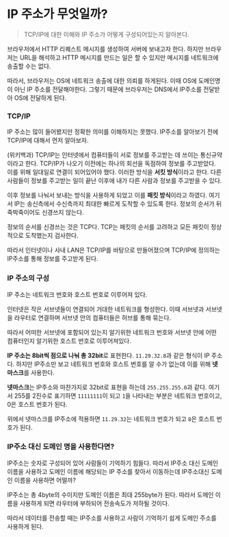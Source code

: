 # IP 주소가 무엇일까?

> TCP/IP에 대한 이해와 IP 주소가 어떻게 구성되어있는지 알아본다.



브라우저에서 HTTP 리퀘스트 메시지를 생성하여 서버에 보내고자 한다. 하지만 브라우저는 URL을 해석하고 HTTP 메시지를 만드는 일은 할 수 있지만 메시지를 네트워크에 송출할 수는 없다.

따라서, 브라우저는 OS에 네트워크 송출에 대한 의뢰를 하게된다. 이때 OS에 도메인명이 아닌 IP 주소를 전달해야한다. 그렇기 때문에 브라우저는 DNS에서 IP주소를 전달받아 OS에 전달하게 된다.



### TCP/IP

IP 주소는 많이 들어봤지만 정확한 의미를 이해하지는 못했다. IP주소를 알아보기 전에 TCP/IP에 대해서 먼저 알아보자.

(위키백과) TCP/IP는 인터넷에서 컴퓨터들이 서로 정보를 주고받는 데 쓰이는 통신규약이라고 한다. TCP/IP가 나오기 이전에는 하나의 회선을 독점하여 정보를 주고받았다. 이를 위해 일대일로 연결이 되어있어야 했다. 이러한 방식을 **서킷 방식**이라고 한다. 다른 사람들이 정보를 주고받는 일이 끝난 이후에 내가 다른 사람과 정보를 주고받을 수 있다. 

이후 정보를 나눠서 보내는 방식을 사용하게 되었고 이를 **패킷 방식**이라고 하였다. 여기서 IP는 송신측에서 수신측까지 최대한 빠르게 도착할 수 있도록 한다. 정보의 순서가 뒤죽박죽이어도 신경쓰지 않는다.

정보의 순서를 신경쓰는 것은 TCP다. TCP는 패킷의 순서를 고려하고 모든 패킷이 정상적으로 도착했는지 검사한다. 

따라서 인터넷이나 사내 LAN은 TCP/IP를 바탕으로 만들어졌으며 TCP/IP에 정의하는 IP주소를 통해 정보를 주고받게 된다.



### IP 주소의 구성

IP 주소는 네트워크 번호와 호스트 번호로 이루어져 있다. 

인터넷은 작은 서브넷들이 연결되어 거대한 네트워크를 형성한다. 이때 서브넷과 서브넷을 라우터로 연결하며 서브넷 안의 컴퓨터들은 허브를 통해 묶는다. 

따라서 어떠한 서브넷에 포함되어 있는지 알기위한 네트워크 번호와 서브넷 안에 어떤 컴퓨터인지 알기위한 호스트 번호로 이루어져있다.

**IP 주소는 8bit씩 점으로 나눠 총 32bit**로 표현한다. `11.29.32.8`과 같은 형식이 IP 주소다. 하지만 IP주소만 보고 네트워크 번호와 호스트 번호를 알 수가 없는데 이를 위해 **넷마스크**를 사용한다.

**넷마스크**는 IP주소와 마찬가지로 32bit로 표현을 하는데 `255.255.255.0`과 같다. 여기서 255를 2진수로 표기하면 `11111111`이 되고  `1`을 나타내는 부분은 네트워크 번호이고, 0은 호스트 번호가 된다. 

위에서 넷마스크를 IP주소에 적용하면 `11.29.32`는 네트워크 번호가 되고 `8`은 호스트 번호가 된다.



### IP주소 대신 도메인 명을 사용한다면?

IP주소는 숫자로 구성되어 있어 사람들이 기억하기 힘들다. 따라서 IP주소 대신 도메인 이름을 사용하고 도메인 이름에 해당되는 IP 주소를 찾아서 이동하는데 IP주소대신 도메인 이름을 사용하면 어떨까?

IP주소는 총 4byte의 수이지만 도메인 이름은 최대 255byte가 된다. 따라서 도메인 이름을 사용하게 되면 라우터에 부하되어 전송속도가 저하될 것이다. 

따라서 데이터를 전송할 때는 IP주소를 사용하고 사람이 기억하기 쉽게 도메인 주소를 사용하게 된다.

